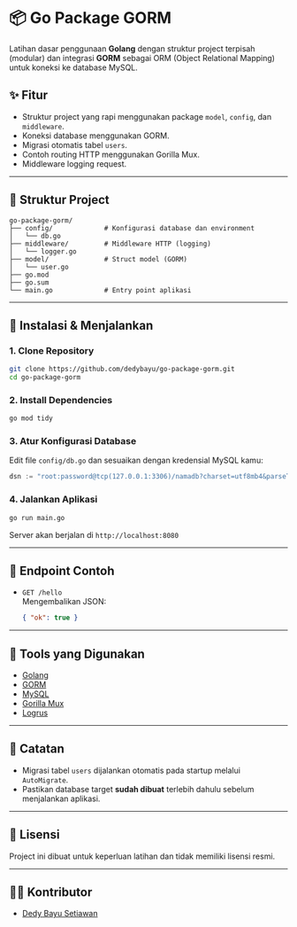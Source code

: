 # 📦 Go Package GORM

Latihan dasar penggunaan **Golang** dengan struktur project terpisah (modular) dan integrasi **GORM** sebagai ORM (Object Relational Mapping) untuk koneksi ke database MySQL.

## ✨ Fitur

- Struktur project yang rapi menggunakan package `model`, `config`, dan `middleware`.
- Koneksi database menggunakan GORM.
- Migrasi otomatis tabel `users`.
- Contoh routing HTTP menggunakan Gorilla Mux.
- Middleware logging request.

---

## 📂 Struktur Project

```
go-package-gorm/
├── config/             # Konfigurasi database dan environment
│   └── db.go
├── middleware/         # Middleware HTTP (logging)
│   └── logger.go
├── model/              # Struct model (GORM)
│   └── user.go
├── go.mod
├── go.sum
└── main.go             # Entry point aplikasi
```

---

## 🚀 Instalasi & Menjalankan

### 1. Clone Repository

```bash
git clone https://github.com/dedybayu/go-package-gorm.git
cd go-package-gorm
```

### 2. Install Dependencies

```bash
go mod tidy
```

### 3. Atur Konfigurasi Database

Edit file `config/db.go` dan sesuaikan dengan kredensial MySQL kamu:

```go
dsn := "root:password@tcp(127.0.0.1:3306)/namadb?charset=utf8mb4&parseTime=True&loc=Local"
```

### 4. Jalankan Aplikasi

```bash
go run main.go
```

Server akan berjalan di `http://localhost:8080`

---

## 🥪 Endpoint Contoh

- `GET /hello`\
  Mengembalikan JSON:
  ```json
  { "ok": true }
  ```

---

## 🧰 Tools yang Digunakan

- [Golang](https://golang.org/)
- [GORM](https://gorm.io/)
- [MySQL](https://www.mysql.com/)
- [Gorilla Mux](https://github.com/gorilla/mux)
- [Logrus](https://github.com/sirupsen/logrus)

---

## 📝 Catatan

- Migrasi tabel `users` dijalankan otomatis pada startup melalui `AutoMigrate`.
- Pastikan database target **sudah dibuat** terlebih dahulu sebelum menjalankan aplikasi.

---

## 📌 Lisensi

Project ini dibuat untuk keperluan latihan dan tidak memiliki lisensi resmi.

---

## 🙇‍♂️ Kontributor

- [Dedy Bayu Setiawan](https://github.com/dedybayu)

